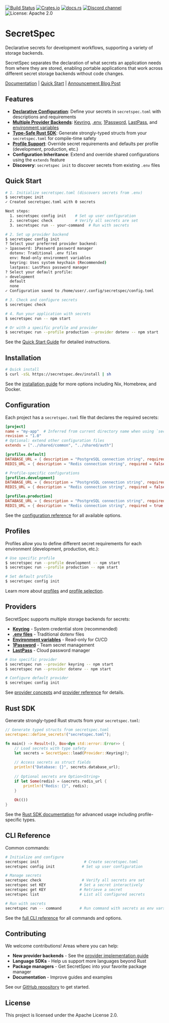 [![Build Status](https://img.shields.io/github/check-runs/cachix/secretspec/main)](https://github.com/cachix/secretspec/actions)
[![Crates.io](https://img.shields.io/crates/v/secretspec)](https://crates.io/crates/secretspec)
[![docs.rs](https://docs.rs/secretspec/badge.svg)](https://docs.rs/secretspec)
[![Discord channel](https://img.shields.io/badge/dynamic/json?url=https%3A%2F%2Fdiscord.com%2Fapi%2Finvites%2FnaMgvexb6q%3Fwith_counts%3Dtrue&query=%24.approximate_member_count&logo=discord&logoColor=white&label=Discord%20users&color=green&style=flat)](https://discord.gg/naMgvexb6q)
![License: Apache 2.0](https://img.shields.io/github/license/cachix/secretspec)

# SecretSpec

Declarative secrets for development workflows, supporting a variety of storage backends.

SecretSpec separates the declaration of what secrets an application needs from where they are stored, enabling portable applications that work across different secret storage backends without code changes.

[Documentation](https://secretspec.dev) | [Quick Start](https://secretspec.dev/docs/quick-start) | [Announcement Blog Post](XXX)

## Features

- **[Declarative Configuration](https://secretspec.dev/docs/reference/configuration/)**: Define your secrets in `secretspec.toml` with descriptions and requirements
- **[Multiple Provider Backends](https://secretspec.dev/docs/concepts/providers/)**: [Keyring](https://secretspec.dev/docs/providers/keyring), [.env](https://secretspec.dev/docs/providers/dotenv), [1Password](https://secretspec.dev/docs/providers/1password), [LastPass](https://secretspec.dev/docs/providers/lastpass), and [environment variables](https://secretspec.dev/docs/providers/env)
- **[Type-Safe Rust SDK](https://secretspec.dev/docs/sdk/rust/)**: Generate strongly-typed structs from your `secretspec.toml` for compile-time safety
- **[Profile Support](https://secretspec.dev/docs/concepts/profiles/)**: Override secret requirements and defaults per profile (development, production, etc.)
- **Configuration Inheritance**: Extend and override shared configurations using the `extends` feature
- **Discovery**: `secretspec init` to discover secrets from existing `.env` files

## Quick Start

```bash
# 1. Initialize secretspec.toml (discovers secrets from .env)
$ secretspec init
✓ Created secretspec.toml with 0 secrets

Next steps:
  1. secretspec config init    # Set up user configuration
  2. secretspec check          # Verify all secrets are set
  3. secretspec run -- your-command  # Run with secrets

# 2. Set up provider backend
$ secretspec config init
? Select your preferred provider backend:
> 1password: 1Password password manager
  dotenv: Traditional .env files
  env: Read-only environment variables
  keyring: Uses system keychain (Recommended)
  lastpass: LastPass password manager
? Select your default profile:
> development
  default
  none
✓ Configuration saved to /home/user/.config/secretspec/config.toml

# 3. Check and configure secrets
$ secretspec check

# 4. Run your application with secrets
$ secretspec run -- npm start

# Or with a specific profile and provider
$ secretspec run --profile production --provider dotenv -- npm start
```

See the [Quick Start Guide](https://secretspec.dev/docs/quick-start) for detailed instructions.

## Installation

```bash
# Quick install
$ curl -sSL https://secretspec.dev/install | sh
```

See the [installation guide](https://secretspec.dev/docs/quick-start#installation) for more options including Nix, Homebrew, and Docker.

## Configuration

Each project has a `secretspec.toml` file that declares the required secrets:

```toml
[project]
name = "my-app"  # Inferred from current directory name when using `secretspec init`
revision = "1.0"
# Optional: extend other configuration files
extends = ["../shared/common", "../shared/auth"]

[profiles.default]
DATABASE_URL = { description = "PostgreSQL connection string", required = true }
REDIS_URL = { description = "Redis connection string", required = false, default = "redis://localhost:6379" }

# Profile-specific configurations
[profiles.development]
DATABASE_URL = { description = "PostgreSQL connection string", required = false, default = "sqlite://./dev.db" }
REDIS_URL = { description = "Redis connection string", required = false, default = "redis://localhost:6379" }

[profiles.production]
DATABASE_URL = { description = "PostgreSQL connection string", required = true }
REDIS_URL = { description = "Redis connection string", required = true }
```

See the [configuration reference](https://secretspec.dev/docs/reference/configuration) for all available options.

## Profiles

Profiles allow you to define different secret requirements for each environment (development, production, etc.):

```bash
# Use specific profile
$ secretspec run --profile development -- npm start
$ secretspec run --profile production -- npm start

# Set default profile
$ secretspec config init
```

Learn more about [profiles](https://secretspec.dev/docs/concepts/profiles) and [profile selection](https://secretspec.dev/docs/concepts/profiles#profile-selection).

## Providers

SecretSpec supports multiple storage backends for secrets:

- **[Keyring](https://secretspec.dev/docs/providers/keyring)** - System credential store (recommended)
- **[.env files](https://secretspec.dev/docs/providers/dotenv)** - Traditional dotenv files
- **[Environment variables](https://secretspec.dev/docs/providers/env)** - Read-only for CI/CD
- **[1Password](https://secretspec.dev/docs/providers/1password)** - Team secret management
- **[LastPass](https://secretspec.dev/docs/providers/lastpass)** - Cloud password manager

```bash
# Use specific provider
$ secretspec run --provider keyring -- npm start
$ secretspec run --provider dotenv -- npm start

# Configure default provider
$ secretspec config init
```

See [provider concepts](https://secretspec.dev/docs/concepts/providers) and [provider reference](https://secretspec.dev/docs/reference/providers) for details.

## Rust SDK

Generate strongly-typed Rust structs from your `secretspec.toml`:

```rust
// Generate typed structs from secretspec.toml
secretspec::define_secrets!("secretspec.toml");

fn main() -> Result<(), Box<dyn std::error::Error>> {
    // Load secrets with type safety
    let secrets = SecretSpec::load(Provider::Keyring)?;
    
    // Access secrets as struct fields
    println!("Database: {}", secrets.database_url);
    
    // Optional secrets are Option<String>
    if let Some(redis) = &secrets.redis_url {
        println!("Redis: {}", redis);
    }
    
    Ok(())
}
```

See the [Rust SDK documentation](https://secretspec.dev/docs/sdk/rust) for advanced usage including profile-specific types.

## CLI Reference

Common commands:

```bash
# Initialize and configure
secretspec init                    # Create secretspec.toml
secretspec config init            # Set up user configuration

# Manage secrets
secretspec check                  # Verify all secrets are set
secretspec set KEY               # Set a secret interactively
secretspec get KEY               # Retrieve a secret
secretspec list                  # List all configured secrets

# Run with secrets
secretspec run -- command        # Run command with secrets as env vars
```

See the [full CLI reference](https://secretspec.dev/docs/reference/cli) for all commands and options.

## Contributing

We welcome contributions! Areas where you can help:

- **New provider backends** - See the [provider implementation guide](https://secretspec.dev/docs/reference/adding-providers)
- **Language SDKs** - Help us support more languages beyond Rust
- **Package managers** - Get SecretSpec into your favorite package manager
- **Documentation** - Improve guides and examples

See our [GitHub repository](https://github.com/cachix/secretspec) to get started.

## License

This project is licensed under the Apache License 2.0.
